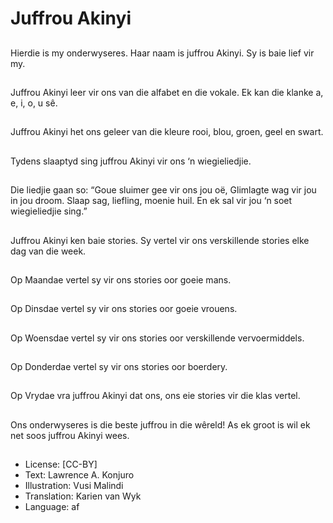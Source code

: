 # Juffrou Akinyi

##
Hierdie is my
onderwyseres. Haar
naam is juffrou Akinyi.
Sy is baie lief vir my.

##
Juffrou Akinyi leer vir
ons van die alfabet en
die vokale. Ek kan die
klanke a, e, i, o, u sê.

##
Juffrou Akinyi het ons
geleer van die kleure
rooi, blou, groen, geel
en swart.

##
Tydens slaaptyd sing
juffrou Akinyi vir ons ‘n
wiegieliedjie.

##
Die liedjie gaan so: “Goue sluimer gee vir
ons jou oë, Glimlagte wag vir jou in jou
droom. Slaap sag, liefling, moenie huil. En
ek sal vir jou ‘n soet wiegieliedjie sing.”

##
Juffrou Akinyi ken baie stories. Sy vertel vir
ons verskillende stories elke dag van die
week.

##
Op Maandae vertel sy
vir ons stories oor goeie
mans.

##
Op Dinsdae vertel sy vir
ons stories oor goeie
vrouens.

##
Op Woensdae vertel sy
vir ons stories oor
verskillende
vervoermiddels.

##
Op Donderdae vertel sy
vir ons stories oor
boerdery.

##
Op Vrydae vra juffrou
Akinyi dat ons, ons eie
stories vir die klas
vertel.

##
Ons onderwyseres is
die beste juffrou in die
wêreld! As ek groot is
wil ek net soos juffrou
Akinyi wees.

##
* License: [CC-BY]
* Text: Lawrence A. Konjuro
* Illustration: Vusi Malindi
* Translation: Karien van Wyk
* Language: af

